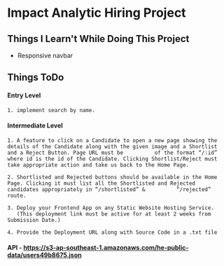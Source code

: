 # Impact Analytic Hiring Project

## Things I Learn't While Doing This Project
 * Responsive navbar

## Things ToDo

  #### Entry Level

    1. implement search by name.
 
  #### Intermediate Level
    1. A feature to click on a Candidate to open a new page showing the details of the Candidate along with the given image and a Shortlist and a Reject Button. Page URL must be          of the format “/:id” where id is the id of the Candidate. Clicking Shortlist/Reject must take appropriate action and take us back to the Home Page.
    
    2. Shortlisted and Rejected buttons should be available in the Home Page. Clicking it must list all the Shortlisted and Rejected candidates appropriately in “/shortlisted” &          “/rejected” route.
    
    3. Deploy your Frontend App on any Static Website Hosting Service.
       (This deployment link must be active for at least 2 weeks from Submission Date.)
    
    4. Provide the Deployment URL along with Source Code in a .txt file
  
  #### API - https://s3-ap-southeast-1.amazonaws.com/he-public-data/users49b8675.json
